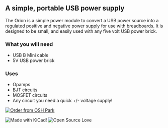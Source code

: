 ## A simple, portable USB power supply

The Orion is a simple power module to convert a USB power source into a regulated positive and negative power supply for use with breadboards. It is designed to be small, and easily used with any five volt USB power brick. 

### What you will need
* USB B Mini cable
* 5V USB power brick

### Uses
* Opamps
* BJT circuits
* MOSFET circuits
* Any circuit you need a quick +/- voltage supply!

<a href="https://oshpark.com/shared_projects/w7GN6KGi"><img src="https://oshpark.com/assets/badge-5b7ec47045b78aef6eb9d83b3bac6b1920de805e9a0c227658eac6e19a045b9c.png" alt="Order from OSH Park"></img></a>

![Made with KiCad!](https://img.shields.io/badge/Made%20with%20-KiCad-blue.svg)
![Open Source Love](https://badges.frapsoft.com/os/v2/open-source.png?v=103)